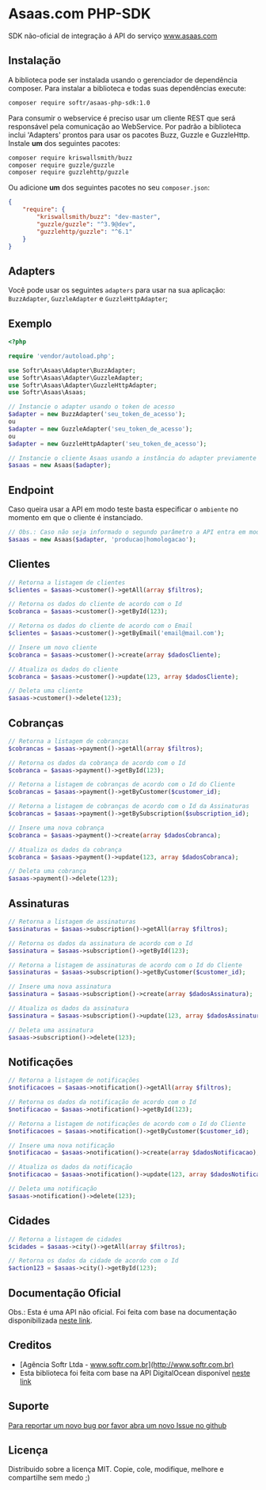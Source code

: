 Asaas.com PHP-SDK
=================

SDK não-oficial de integração á API do serviço www.asaas.com

Instalação
----------

A biblioteca pode ser instalada usando o gerenciador de dependência composer. Para instalar a biblioteca e todas suas dependências execute:

```bash
composer require softr/asaas-php-sdk:1.0
```

Para consumir o webservice é preciso usar um cliente REST que será responsável pela comunicação ao WebService. Por padrão a biblioteca inclui 'Adapters' prontos para usar os pacotes Buzz, Guzzle e GuzzleHttp. Instale **um** dos seguintes pacotes:
```bash
composer require kriswallsmith/buzz
composer require guzzle/guzzle
composer require guzzlehttp/guzzle
```
Ou adicione **um** dos seguintes pacotes no seu `composer.json`:

```json
{
    "require": {
        "kriswallsmith/buzz": "dev-master",
        "guzzle/guzzle": "^3.9@dev",
        "guzzlehttp/guzzle": "^6.1"
    }
}
```

Adapters
--------

Você pode usar os seguintes `adapters` para usar na sua aplicação: `BuzzAdapter`, `GuzzleAdapter` e `GuzzleHttpAdapter`;

Exemplo
-------

```php
<?php

require 'vendor/autoload.php';

use Softr\Asaas\Adapter\BuzzAdapter;
use Softr\Asaas\Adapter\GuzzleAdapter;
use Softr\Asaas\Adapter\GuzzleHttpAdapter;
use Softr\Asaas\Asaas;

// Instancie o adapter usando o token de acesso
$adapter = new BuzzAdapter('seu_token_de_acesso');
ou
$adapter = new GuzzleAdapter('seu_token_de_acesso');
ou
$adapter = new GuzzleHttpAdapter('seu_token_de_acesso');

// Instancie o cliente Asaas usando a instância do adapter previamente criada.
$asaas = new Asaas($adapter);
```

Endpoint
--------

Caso queira usar a API em modo teste basta especificar o `ambiente` no momento em que o cliente é instanciado.

```php
// Obs.: Caso não seja informado o segundo parâmetro a API entra em modo de produção
$asaas = new Asaas($adapter, 'producao|homologacao');
```


Clientes
--------

```php
// Retorna a listagem de clientes
$clientes = $asaas->customer()->getAll(array $filtros);

// Retorna os dados do cliente de acordo com o Id
$cobranca = $asaas->customer()->getById(123);

// Retorna os dados do cliente de acordo com o Email
$clientes = $asaas->customer()->getByEmail('email@mail.com');

// Insere um novo cliente
$cobranca = $asaas->customer()->create(array $dadosCliente);

// Atualiza os dados do cliente
$cobranca = $asaas->customer()->update(123, array $dadosCliente);

// Deleta uma cliente
$asaas->customer()->delete(123);
```


Cobranças
------------

```php
// Retorna a listagem de cobranças
$cobrancas = $asaas->payment()->getAll(array $filtros);

// Retorna os dados da cobrança de acordo com o Id
$cobranca = $asaas->payment()->getById(123);

// Retorna a listagem de cobranças de acordo com o Id do Cliente
$cobrancas = $asaas->payment()->getByCustomer($customer_id);

// Retorna a listagem de cobranças de acordo com o Id da Assinaturas
$cobrancas = $asaas->payment()->getBySubscription($subscription_id);

// Insere uma nova cobrança
$cobranca = $asaas->payment()->create(array $dadosCobranca);

// Atualiza os dados da cobrança
$cobranca = $asaas->payment()->update(123, array $dadosCobranca);

// Deleta uma cobrança
$asaas->payment()->delete(123);
```


Assinaturas
------------

```php
// Retorna a listagem de assinaturas
$assinaturas = $asaas->subscription()->getAll(array $filtros);

// Retorna os dados da assinatura de acordo com o Id
$assinatura = $asaas->subscription()->getById(123);

// Retorna a listagem de assinaturas de acordo com o Id do Cliente
$assinaturas = $asaas->subscription()->getByCustomer($customer_id);

// Insere uma nova assinatura
$assinatura = $asaas->subscription()->create(array $dadosAssinatura);

// Atualiza os dados da assinatura
$assinatura = $asaas->subscription()->update(123, array $dadosAssinatura);

// Deleta uma assinatura
$asaas->subscription()->delete(123);
```


Notificações
------------

```php
// Retorna a listagem de notificações
$notificacoes = $asaas->notification()->getAll(array $filtros);

// Retorna os dados da notificação de acordo com o Id
$notificacao = $asaas->notification()->getById(123);

// Retorna a listagem de notificações de acordo com o Id do Cliente
$notificacoes = $asaas->notification()->getByCustomer($customer_id);

// Insere uma nova notificação
$notificacao = $asaas->notification()->create(array $dadosNotificacao);

// Atualiza os dados da notificação
$notificacao = $asaas->notification()->update(123, array $dadosNotificacao);

// Deleta uma notificação
$asaas->notification()->delete(123);
```


Cidades
------

```php
// Retorna a listagem de cidades
$cidades = $asaas->city()->getAll(array $filtros);

// Retorna os dados da cidade de acordo com o Id
$action123 = $asaas->city()->getById(123);
```

Documentação Oficial
--------------------

Obs.: Esta é uma API não oficial. Foi feita com base na documentação disponibilizada [neste link](https://docs.google.com/document/d/1XUJRHY_0nd45CzFK5EmjDK92qgaQJGMxT0rjZriTk-g).


Creditos
--------

* [Agência Softr Ltda - www.softr.com.br](http://www.softr.com.br)
* Esta biblioteca foi feita com base na API DigitalOcean disponível [neste link](https://github.com/softr/DigitalOceanV2)


Suporte
-------

[Para reportar um novo bug por favor abra um novo Issue no github](https://github.com/softr/asaas-php-sdk/issues)


Licença
-------

Distribuido sobre a licença MIT. Copie, cole, modifique, melhore e compartilhe sem medo ;)
